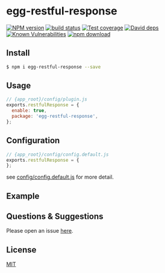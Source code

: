 # egg-restful-response

[![NPM version][npm-image]][npm-url]
[![build status][travis-image]][travis-url]
[![Test coverage][codecov-image]][codecov-url]
[![David deps][david-image]][david-url]
[![Known Vulnerabilities][snyk-image]][snyk-url]
[![npm download][download-image]][download-url]

[npm-image]: https://img.shields.io/npm/v/egg-restful-response.svg?style=flat-square
[npm-url]: https://npmjs.org/package/egg-restful-response
[travis-image]: https://img.shields.io/travis/eggjs/egg-restful-response.svg?style=flat-square
[travis-url]: https://travis-ci.org/eggjs/egg-restful-response
[codecov-image]: https://img.shields.io/codecov/c/github/eggjs/egg-restful-response.svg?style=flat-square
[codecov-url]: https://codecov.io/github/eggjs/egg-restful-response?branch=master
[david-image]: https://img.shields.io/david/eggjs/egg-restful-response.svg?style=flat-square
[david-url]: https://david-dm.org/eggjs/egg-restful-response
[snyk-image]: https://snyk.io/test/npm/egg-restful-response/badge.svg?style=flat-square
[snyk-url]: https://snyk.io/test/npm/egg-restful-response
[download-image]: https://img.shields.io/npm/dm/egg-restful-response.svg?style=flat-square
[download-url]: https://npmjs.org/package/egg-restful-response

<!--
Description here.
-->

## Install

```bash
$ npm i egg-restful-response --save
```

## Usage

```js
// {app_root}/config/plugin.js
exports.restfulResponse = {
  enable: true,
  package: 'egg-restful-response',
};
```

## Configuration

```js
// {app_root}/config/config.default.js
exports.restfulResponse = {
};
```

see [config/config.default.js](config/config.default.js) for more detail.

## Example

<!-- example here -->

## Questions & Suggestions

Please open an issue [here](https://github.com/eggjs/egg/issues).

## License

[MIT](LICENSE)
